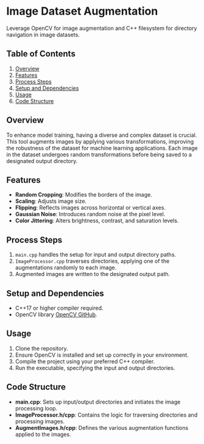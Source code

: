 # Image Dataset Augmentation

Leverage OpenCV for image augmentation and C++ filesystem for directory navigation in image datasets.

## Table of Contents
1. [Overview](#overview)
2. [Features](#features)
3. [Process Steps](#process-steps)
4. [Setup and Dependencies](#setup-and-dependencies)
5. [Usage](#usage)
6. [Code Structure](#code-structure)

## Overview <a name="overview"></a>
To enhance model training, having a diverse and complex dataset is crucial. This tool augments images by applying various transformations, improving the robustness of the dataset for machine learning applications. Each image in the dataset undergoes random transformations before being saved to a designated output directory.

## Features <a name="features"></a>
- **Random Cropping**: Modifies the borders of the image.
- **Scaling**: Adjusts image size.
- **Flipping**: Reflects images across horizontal or vertical axes.
- **Gaussian Noise**: Introduces random noise at the pixel level.
- **Color Jittering**: Alters brightness, contrast, and saturation levels.

## Process Steps <a name="process-steps"></a>
1. `main.cpp` handles the setup for input and output directory paths.
4. `ImageProcessor.cpp` traverses directories, applying one of the augmentations randomly to each image.
5. Augmented images are written to the designated output path.

## Setup and Dependencies <a name="setup-and-dependencies"></a>
- C++17 or higher compiler required.
- OpenCV library [OpenCV GitHub](https://github.com/opencv/opencv).

## Usage <a name="usage"></a>
1. Clone the repository.
2. Ensure OpenCV is installed and set up correctly in your environment.
3. Compile the project using your preferred C++ compiler.
4. Run the executable, specifying the input and output directories.

## Code Structure <a name="code-structure"></a>
- **main.cpp**: Sets up input/output directories and initiates the image processing loop.
- **ImageProcessor.h/cpp**: Contains the logic for traversing directories and processing images.
- **AugmentImages.h/cpp**: Defines the various augmentation functions applied to the images.
